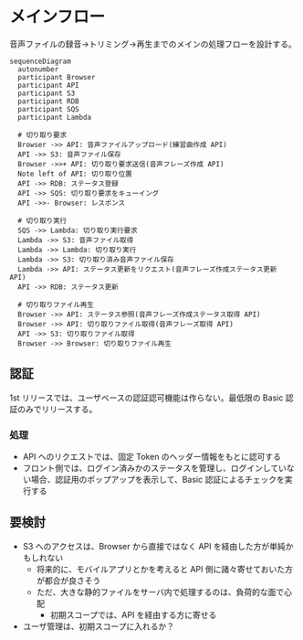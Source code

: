 # メインフロー

音声ファイルの録音->トリミング->再生までのメインの処理フローを設計する。

```mermaid
sequenceDiagram
  autonumber
  participant Browser
  participant API
  participant S3
  participant RDB
  participant SQS
  participant Lambda

  # 切り取り要求
  Browser ->> API: 音声ファイルアップロード(練習曲作成 API)
  API ->> S3: 音声ファイル保存
  Browser ->>+ API: 切り取り要求送信(音声フレーズ作成 API)
  Note left of API: 切り取り位置
  API ->> RDB: ステータス登録
  API ->> SQS: 切り取り要求をキューイング
  API ->>- Browser: レスポンス

  # 切り取り実行
  SQS ->> Lambda: 切り取り実行要求
  Lambda ->> S3: 音声ファイル取得
  Lambda ->> Lambda: 切り取り実行
  Lambda ->> S3: 切り取り済み音声ファイル保存
  Lambda ->> API: ステータス更新をリクエスト(音声フレーズ作成ステータス更新 API)
  API ->> RDB: ステータス更新

  # 切り取りファイル再生
  Browser ->> API: ステータス参照(音声フレーズ作成ステータス取得 API)
  Browser ->> API: 切り取りファイル取得(音声フレーズ取得 API)
  API ->> S3: 切り取りファイル取得
  Browser ->> Browser: 切り取りファイル再生
```

## 認証

1st リリースでは、ユーザベースの認証認可機能は作らない。最低限の Basic 認証のみでリリースする。

### 処理

- API へのリクエストでは、固定 Token のヘッダー情報をもとに認可する
- フロント側では、ログイン済みかのステータスを管理し、ログインしていない場合、認証用のポップアップを表示して、Basic 認証によるチェックを実行する

## 要検討

- S3 へのアクセスは、Browser から直接ではなく API を経由した方が単純かもしれない
  - 将来的に、モバイルアプリとかを考えると API 側に諸々寄せておいた方が都合が良さそう
  - ただ、大きな静的ファイルをサーバ内で処理するのは、負荷的な面で心配
    - 初期スコープでは、API を経由する方に寄せる
- ユーザ管理は、初期スコープに入れるか？
